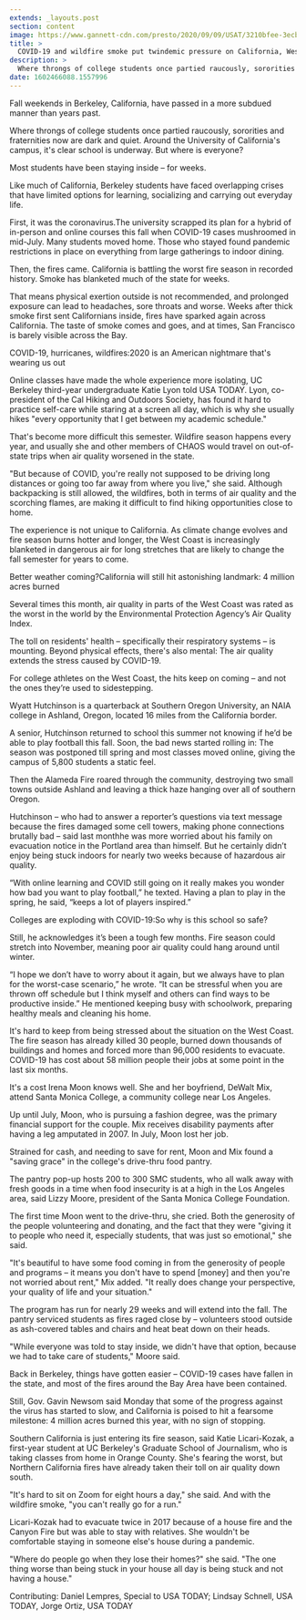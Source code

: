 ```yaml
--- 
extends: _layouts.post 
section: content 
image: https://www.gannett-cdn.com/presto/2020/09/09/USAT/3210bfee-3ecb-4463-8749-90f5c783400a-AFP_AFP_8PM6XU.jpg?crop=5999,3375,x0,y305&width=3200&height=1801&format=pjpg&auto=webp 
title: > 
  COVID-19 and wildfire smoke put twindemic pressure on California, West Coast college students 
description: > 
  Where throngs of college students once partied raucously, sororities and fraternities now are dark and quiet.Beyond physical effects, there's also mental: The air quality extends the stress caused by COVID-19.For college athletes on the West Coast, the hits keep on coming – and not the ones they’re used to sidestepping.But he certainly didn’t enjoy being stuck indoors for nearly two weeks because of hazardous air quality.She's fearing the worst, but Northern California fires have already taken their toll on air quality down south. 
date: 1602466088.1557996 
--- 
```

Fall weekends in Berkeley, California, have passed in a more subdued manner than years past.

Where throngs of college students once partied raucously, sororities and fraternities now are dark and quiet. Around the University of California's campus, it's clear school is underway. But where is everyone?

Most students have been staying inside – for weeks.

Like much of California, Berkeley students have faced overlapping crises that have limited options for learning, socializing and carrying out everyday life.

First, it was the coronavirus.The university scrapped its plan for a hybrid of in-person and online courses this fall when COVID-19 cases mushroomed in mid-July. Many students moved home. Those who stayed found pandemic restrictions in place on everything from large gatherings to indoor dining.

Then, the fires came. California is battling the worst fire season in recorded history. Smoke has blanketed much of the state for weeks.

That means physical exertion outside is not recommended, and prolonged exposure can lead to headaches, sore throats and worse. Weeks after thick smoke first sent Californians inside, fires have sparked again across California. The taste of smoke comes and goes, and at times, San Francisco is barely visible across the Bay.

COVID-19, hurricanes, wildfires:2020 is an American nightmare that's wearing us out

Online classes have made the whole experience more isolating, UC Berkeley third-year undergraduate Katie Lyon told USA TODAY. Lyon, co-president of the Cal Hiking and Outdoors Society, has found it hard to practice self-care while staring at a screen all day, which is why she usually hikes "every opportunity that I get between my academic schedule."

That's become more difficult this semester. Wildfire season happens every year, and usually she and other members of CHAOS would travel on out-of-state trips when air quality worsened in the state.

"But because of COVID, you're really not supposed to be driving long distances or going too far away from where you live," she said. Although backpacking is still allowed, the wildfires, both in terms of air quality and the scorching flames, are making it difficult to find hiking opportunities close to home.

The experience is not unique to California. As climate change evolves and fire season burns hotter and longer, the West Coast is increasingly blanketed in dangerous air for long stretches that are likely to change the fall semester for years to come.

Better weather coming?California will still hit astonishing landmark: 4 million acres burned

Several times this month, air quality in parts of the West Coast was rated as the worst in the world by the Environmental Protection Agency’s Air Quality Index.

The toll on residents' health – specifically their respiratory systems – is mounting. Beyond physical effects, there's also mental: The air quality extends the stress caused by COVID-19.

For college athletes on the West Coast, the hits keep on coming – and not the ones they’re used to sidestepping.

Wyatt Hutchinson is a quarterback at Southern Oregon University, an NAIA college in Ashland, Oregon, located 16 miles from the California border.

A senior, Hutchinson returned to school this summer not knowing if he’d be able to play football this fall. Soon, the bad news started rolling in: The season was postponed till spring and most classes moved online, giving the campus of 5,800 students a static feel.

Then the Alameda Fire roared through the community, destroying two small towns outside Ashland and leaving a thick haze hanging over all of southern Oregon.

Hutchinson – who had to answer a reporter’s questions via text message because the fires damaged some cell towers, making phone connections brutally bad – said last monthhe was more worried about his family on evacuation notice in the Portland area than himself. But he certainly didn’t enjoy being stuck indoors for nearly two weeks because of hazardous air quality.

“With online learning and COVID still going on it really makes you wonder how bad you want to play football,” he texted. Having a plan to play in the spring, he said, “keeps a lot of players inspired.”

Colleges are exploding with COVID-19:So why is this school so safe?

Still, he acknowledges it’s been a tough few months. Fire season could stretch into November, meaning poor air quality could hang around until winter.

“I hope we don’t have to worry about it again, but we always have to plan for the worst-case scenario,” he wrote. “It can be stressful when you are thrown off schedule but I think myself and others can find ways to be productive inside.” He mentioned keeping busy with schoolwork, preparing healthy meals and cleaning his home.

It's hard to keep from being stressed about the situation on the West Coast. The fire season has already killed 30 people, burned down thousands of buildings and homes and forced more than 96,000 residents to evacuate. COVID-19 has cost about 58 million people their jobs at some point in the last six months.

It's a cost Irena Moon knows well. She and her boyfriend, DeWalt Mix, attend Santa Monica College, a community college near Los Angeles.

Up until July, Moon, who is pursuing a fashion degree, was the primary financial support for the couple. Mix receives disability payments after having a leg amputated in 2007. In July, Moon lost her job.

Strained for cash, and needing to save for rent, Moon and Mix found a "saving grace" in the college's drive-thru food pantry.

The pantry pop-up hosts 200 to 300 SMC students, who all walk away with fresh goods in a time when food insecurity is at a high in the Los Angeles area, said Lizzy Moore, president of the Santa Monica College Foundation.

The first time Moon went to the drive-thru, she cried. Both the generosity of the people volunteering and donating, and the fact that they were "giving it to people who need it, especially students, that was just so emotional," she said.

"It's beautiful to have some food coming in from the generosity of people and programs – it means you don't have to spend [money] and then you're not worried about rent," Mix added. "It really does change your perspective, your quality of life and your situation."

The program has run for nearly 29 weeks and will extend into the fall. The pantry serviced students as fires raged close by – volunteers stood outside as ash-covered tables and chairs and heat beat down on their heads.

"While everyone was told to stay inside, we didn't have that option, because we had to take care of students," Moore said.

Back in Berkeley, things have gotten easier – COVID-19 cases have fallen in the state, and most of the fires around the Bay Area have been contained.

Still, Gov. Gavin Newsom said Monday that some of the progress against the virus has started to slow, and California is poised to hit a fearsome milestone: 4 million acres burned this year, with no sign of stopping.

Southern California is just entering its fire season, said Katie Licari-Kozak, a first-year student at UC Berkeley's Graduate School of Journalism, who is taking classes from home in Orange County. She's fearing the worst, but Northern California fires have already taken their toll on air quality down south.

"It's hard to sit on Zoom for eight hours a day," she said. And with the wildfire smoke, "you can't really go for a run."

Licari-Kozak had to evacuate twice in 2017 because of a house fire and the Canyon Fire but was able to stay with relatives. She wouldn't be comfortable staying in someone else's house during a pandemic.

"Where do people go when they lose their homes?" she said. "The one thing worse than being stuck in your house all day is being stuck and not having a house."

Contributing: Daniel Lempres, Special to USA TODAY; Lindsay Schnell, USA TODAY, Jorge Ortiz, USA TODAY